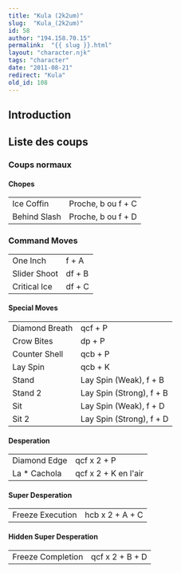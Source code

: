 ```yaml
---
title: "Kula (2k2um)"
slug:  "Kula_(2k2um)"
id: 58
author: "194.158.70.15"
permalink:  "{{ slug }}.html"
layout: "character.njk"
tags: "character"
date: "2011-08-21"
redirect: "Kula"
old_id: 108
---
```


## Introduction

## Liste des coups

### Coups normaux

#### Chopes

|              |                    |
|--------------|--------------------|
| Ice Coffin   | Proche, b ou f + C |
| Behind Slash | Proche, b ou f + D |

### Command Moves

|              |        |
|--------------|--------|
| One Inch     | f + A  |
| Slider Shoot | df + B |
| Critical Ice | df + C |

#### Special Moves

|                |                          |
|----------------|--------------------------|
| Diamond Breath | qcf + P                  |
| Crow Bites     | dp + P                   |
| Counter Shell  | qcb + P                  |
| Lay Spin       | qcb + K                  |
| Stand          | Lay Spin (Weak), f + B   |
| Stand 2        | Lay Spin (Strong), f + B |
| Sit            | Lay Spin (Weak), f + D   |
| Sit 2          | Lay Spin (Strong), f + D |

#### Desperation

|               |                      |
|---------------|----------------------|
| Diamond Edge  | qcf x 2 + P          |
| La \* Cachola | qcf x 2 + K en l'air |

#### Super Desperation

|                  |                 |
|------------------|-----------------|
| Freeze Execution | hcb x 2 + A + C |

#### Hidden Super Desperation

|                   |                 |
|-------------------|-----------------|
| Freeze Completion | qcf x 2 + B + D |
